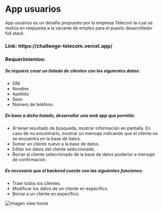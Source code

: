 <h1>App usuarios</h1> 
<p>
 App usuarios es un desafio propuesto por la empresa Telecom la cual se realiza en respuesta a la vacante de empleo para el puesto desarrollador full stack.
</p>
<h3>Link: https://challenge-telecom.vercel.app/</h3>
<h3>Requerimientos:</h3>

<h5>Se requiere crear un listado de clientes con los siguientes datos: </h5>

 - DNI
 - Nombre
 - Apellido
 - Sexo
 - Número de teléfono.
<h5>En base a dicho listado, desarrollar una web app que permita:</h5>

 - Al tener resultado de búsqueda, mostrar información en pantalla. En caso de no encontrarlo, mostrar un mensaje indicando que el cliente no se encuentra en la base de datos.
 - Sumar un cliente nuevo a la base de datos.
 - Editar los datos del cliente seleccionado.
 - Borrar al cliente seleccionado de la base de datos posterior a mensaje de confirmación.

<h5>Es necesario que el backend cuente con las siguientes funciones: </h5>

 - Traer todos los clientes.
 - Modificar los datos de un cliente en específico.
 - Borrar a un cliente en específico.

![imagen view home](https://ibb.co/80sh5Bp)




